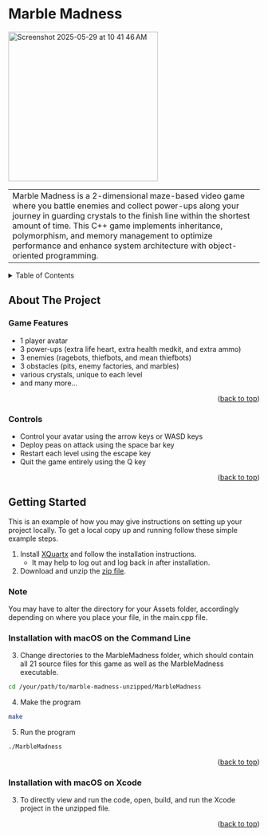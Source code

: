 # Marble Madness
<img width="300" alt="Screenshot 2025-05-29 at 10 41 46 AM" 
  src="https://github.com/user-attachments/assets/b1329ca9-219c-4f1a-80c9-d91240b2d1f8" />

<table>
  <tr>
    <td>
      Marble Madness is a 2-dimensional maze-based video game where you battle enemies and 
      collect power-ups along your journey in guarding crystals to the finish line within 
      the shortest amount of time. This C++ game implements inheritance, polymorphism, and 
      memory management to optimize performance and enhance system architecture with 
      object-oriented programming.
    </td>
  </tr>
</table>


<!-- TABLE OF CONTENTS -->
<a name="top"></a>
<details>
  <summary>Table of Contents</summary>
  <ol>
    <li>
      <a href="#about-the-project">About The Project</a>
      <ul>
        <li><a href="#game-features">Game Features</a></li>
        <li><a href="#controls">Controls</a></li>
      </ul>
    </li>
    <li>
      <a href="#getting-started">Getting Started</a>
      <ul>
        <li><a href="#installation-with-macos-on-the-command-line">Installation with macOS on the Command Line</a></li>
        <li><a href="#installation-with-macos-on-xcode">Installation with macOS on Xcode</a></li>
      </ul>
    </li>
  </ol>
</details>

<!-- ABOUT THE PROJECT -->
## About The Project

### Game Features
* 1 player avatar
* 3 power-ups (extra life heart, extra health medkit, and extra ammo)
* 3 enemies (ragebots, thiefbots, and mean thiefbots)
* 3 obstacles (pits, enemy factories, and marbles)
* various crystals, unique to each level
* and many more...

<p align="right">(<a href="#top">back to top</a>)</p>

### Controls
* Control your avatar using the arrow keys or WASD keys
* Deploy peas on attack using the space bar key
* Restart each level using the escape key
* Quit the game entirely using the Q key

<p align="right">(<a href="#top">back to top</a>)</p>

<!-- GETTING STARTED -->
## Getting Started

This is an example of how you may give instructions on setting up your project locally. 
To get a local copy up and running follow these simple example steps.

1. Install [XQuartx](http://xquartz.org/) and follow the installation instructions.
   * It may help to log out and log back in after installation.
2. Download and unzip the [zip file](https://github.com/1004yeeun/marble-madness/archive/refs/heads/main.zip).

### Note
You may have to alter the directory for your Assets folder, accordingly depending on where you place your file, in the main.cpp file.

### Installation with macOS on the Command Line
3. Change directories to the MarbleMadness folder, which should contain all 21 source files for this game as well as the MarbleMadness executable.
```sh
cd /your/path/to/marble-madness-unzipped/MarbleMadness
```
4. Make the program
```sh
make
```
5. Run the program
```sh
./MarbleMadness
```

<p align="right">(<a href="#top">back to top</a>)</p>

### Installation with macOS on Xcode

3. To directly view and run the code, open, build, and run the Xcode project in the unzipped file.

<p align="right">(<a href="#top">back to top</a>)</p>
